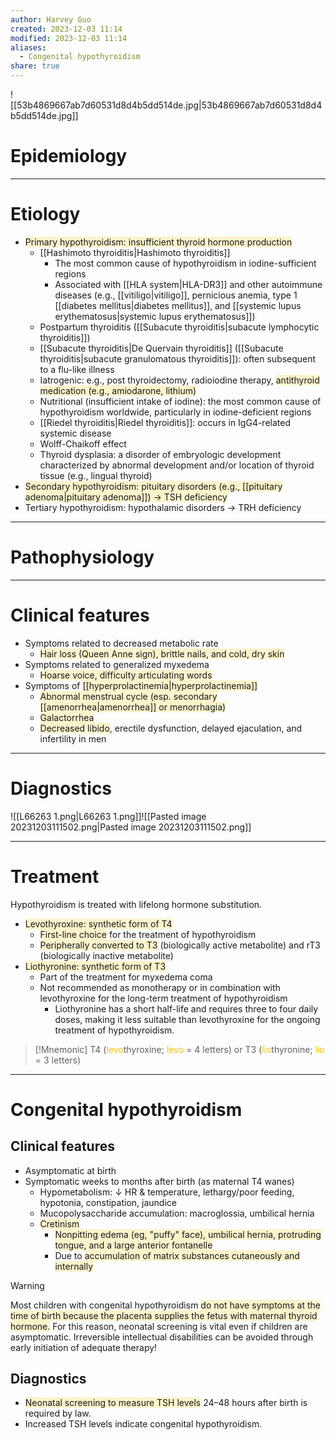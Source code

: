 ```yaml
---
author: Harvey Guo
created: 2023-12-03 11:14
modified: 2023-12-03 11:14
aliases:
  - Congenital hypothyroidism
share: true
---
```

![[53b4869667ab7d60531d8d4b5dd514de.jpg|53b4869667ab7d60531d8d4b5dd514de.jpg]]
# Epidemiology


---
# Etiology
- <span style="background:rgba(240, 200, 0, 0.2)">Primary hypothyroidism: insufficient thyroid hormone production</span>
	- [[Hashimoto thyroiditis|Hashimoto thyroiditis]]
		- The most common cause of hypothyroidism in iodine-sufficient regions
		- Associated with [[HLA system|HLA-DR3]] and other autoimmune diseases (e.g., [[vitiligo|vitiligo]], pernicious anemia, type 1 [[diabetes mellitus|diabetes mellitus]], and [[systemic lupus erythematosus|systemic lupus erythematosus]])
	- Postpartum thyroiditis ([[Subacute thyroiditis|subacute lymphocytic thyroiditis]]) 
	- [[Subacute thyroiditis|De Quervain thyroiditis]] ([[Subacute thyroiditis|subacute granulomatous thyroiditis]]): often subsequent to a flu-like illness
	- Iatrogenic: e.g., post thyroidectomy, radioiodine therapy, <span style="background:rgba(240, 200, 0, 0.2)">antithyroid medication (e.g., amiodarone, lithium)</span>
	- Nutritional (insufficient intake of iodine): the most common cause of hypothyroidism worldwide, particularly in iodine-deficient regions
	- [[Riedel thyroiditis|Riedel thyroiditis]]: occurs in IgG4-related systemic disease
	- Wolff-Chaikoff effect
	- Thyroid dysplasia: a disorder of embryologic development characterized by abnormal development and/or location of thyroid tissue (e.g., lingual thyroid)
- <span style="background:rgba(240, 200, 0, 0.2)">Secondary hypothyroidism: pituitary disorders (e.g., [[pituitary adenoma|pituitary adenoma]]) → TSH deficiency</span>
- Tertiary hypothyroidism: hypothalamic disorders → TRH deficiency

---
# Pathophysiology


---
# Clinical features
- Symptoms related to decreased metabolic rate
	- <span style="background:rgba(240, 200, 0, 0.2)">Hair loss (Queen Anne sign), brittle nails, and cold, dry skin</span>
- Symptoms related to generalized myxedema
	- <span style="background:rgba(240, 200, 0, 0.2)">Hoarse voice, difficulty articulating words</span>
- Symptoms of <span style="background:rgba(240, 200, 0, 0.2)">[[hyperprolactinemia|hyperprolactinemia]]</span>
	- <span style="background:rgba(240, 200, 0, 0.2)">Abnormal menstrual cycle (esp. secondary [[amenorrhea|amenorrhea]] or menorrhagia)</span>
	- <span style="background:rgba(240, 200, 0, 0.2)">Galactorrhea </span>
	- <span style="background:rgba(240, 200, 0, 0.2)">Decreased libido</span>, erectile dysfunction, delayed ejaculation, and infertility in men

---
# Diagnostics
![[L66263 1.png|L66263 1.png]]![[Pasted image 20231203111502.png|Pasted image 20231203111502.png]]

---
# Treatment
Hypothyroidism is treated with lifelong hormone substitution.
- <span style="background:rgba(240, 200, 0, 0.2)">Levothyroxine: synthetic form of T4</span>
	- <span style="background:rgba(240, 200, 0, 0.2)">First-line choice</span> for the treatment of hypothyroidism
	- <span style="background:rgba(240, 200, 0, 0.2)">Peripherally converted to T3</span> (biologically active metabolite) and rT3 (biologically inactive metabolite)
- <span style="background:rgba(240, 200, 0, 0.2)">Liothyronine: synthetic form of T3</span>
	- Part of the treatment for myxedema coma
	- Not recommended as monotherapy or in combination with levothyroxine for the long-term treatment of hypothyroidism
		- Liothyronine has a short half-life and requires three to four daily doses, making it less suitable than levothyroxine for the ongoing treatment of hypothyroidism.

>[!Mnemonic] 
>T4 (<font color="#ffc000">levo</font>thyroxine; <font color="#ffc000">levo</font> = 4 letters) or T3 (<font color="#ffc000">lio</font>thyronine; <font color="#ffc000">lio</font> = 3 letters)

---
# Congenital hypothyroidism
## Clinical features
- Asymptomatic at birth
- Symptomatic weeks to months after birth (as maternal T4 wanes)
	- Hypometabolism: ↓ HR & temperature, lethargy/poor feeding, hypotonia, constipation, jaundice
	- Mucopolysaccharide accumulation: macroglossia, umbilical hernia
	- <span style="background:rgba(240, 200, 0, 0.2)">Cretinism</span>
		- <span style="background:rgba(240, 200, 0, 0.2)">Nonpitting edema (eg, "puffy" face), umbilical hernia, protruding tongue, and a large anterior fontanelle</span>
		- Due to <span style="background:rgba(240, 200, 0, 0.2)">accumulation of matrix substances cutaneously and internally</span>

>[!warning] 
>Most children with congenital hypothyroidism <span style="background:rgba(240, 200, 0, 0.2)">do not have symptoms at the time of birth because the placenta supplies the fetus with maternal thyroid hormone.</span> For this reason, neonatal screening is vital even if children are asymptomatic. Irreversible intellectual disabilities can be avoided through early initiation of adequate therapy!

## Diagnostics
- <span style="background:rgba(240, 200, 0, 0.2)">Neonatal screening to measure TSH levels</span> 24–48 hours after birth is required by law.
- Increased TSH levels indicate congenital hypothyroidism.